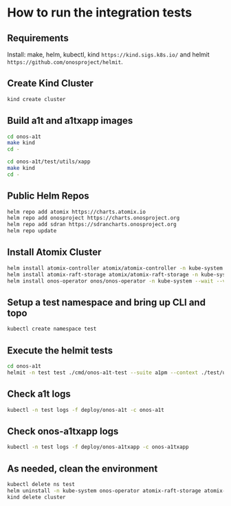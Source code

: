 # How to run the integration tests

## Requirements
Install: make, helm, kubectl, kind `https://kind.sigs.k8s.io/` and helmit `https://github.com/onosproject/helmit`.

## Create Kind Cluster
```bash
kind create cluster
```

## Build a1t and a1txapp images
```bash
cd onos-a1t
make kind
cd - 
```

```bash
cd onos-a1t/test/utils/xapp
make kind
cd - 
```

## Public Helm Repos
```bash
helm repo add atomix https://charts.atomix.io
helm repo add onosproject https://charts.onosproject.org
helm repo add sdran https://sdrancharts.onosproject.org
helm repo update
```

## Install Atomix Cluster
```bash
helm install atomix-controller atomix/atomix-controller -n kube-system --wait --version 0.6.8
helm install atomix-raft-storage atomix/atomix-raft-storage -n kube-system --wait --version 0.1.15
helm install onos-operator onos/onos-operator -n kube-system --wait --version 0.4.14 
```

## Setup a test namespace and bring up CLI and topo
```bash
kubectl create namespace test
```

## Execute the helmit tests

```bash
cd onos-a1t
helmit -n test test ./cmd/onos-a1t-test --suite a1pm --context ./test/utils/charts/
```

## Check a1t logs
```bash
kubectl -n test logs -f deploy/onos-a1t -c onos-a1t
```

## Check onos-a1txapp logs
```bash
kubectl -n test logs -f deploy/onos-a1txapp -c onos-a1txapp
```

## As needed, clean the environment
```bash
kubectl delete ns test
helm uninstall -n kube-system onos-operator atomix-raft-storage atomix-controller
kind delete cluster
```
